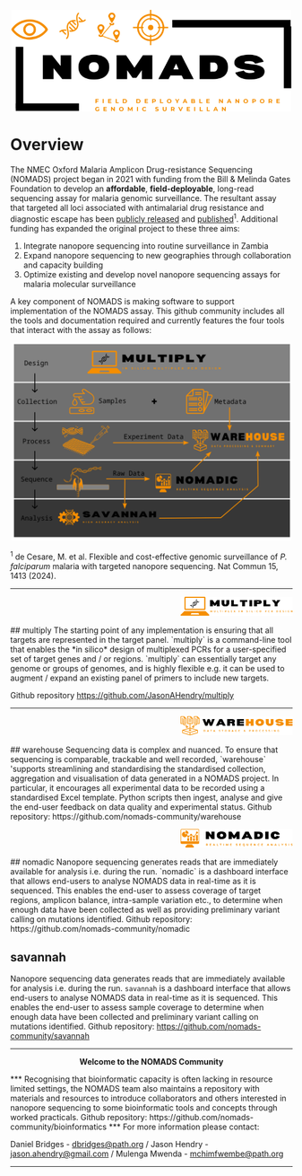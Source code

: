 <p align="center"><img src="images/nomads_logo.svg" width="500"></p>

# Overview
The NMEC Oxford Malaria Amplicon Drug-resistance Sequencing (NOMADS) project began in 2021 with funding from the Bill & Melinda Gates Foundation to develop an **affordable**, **field-deployable**, long-read sequencing assay for malaria genomic surveillance. The resultant assay that targeted all loci associated with antimalarial drug resistance and diagnostic escape has been [publicly released](https://www.protocols.io/view/cost-effective-targeted-nanopore-sequencing-of-p-f-yxmvm25m6g3p/v2) and [published](https://pubmed.ncbi.nlm.nih.gov/38360754/)<sup>1</sup>. Additional funding has expanded the original project to these three aims:

1. Integrate nanopore sequencing into routine surveillance in Zambia
2. Expand nanopore sequencing to new geographies through collaboration and capacity building
3. Optimize existing and develop novel nanopore sequencing assays for malaria molecular surveillance

A key component of NOMADS is making software to support implementation of the NOMADS assay. This github community includes all the tools and documentation required and currently features the four tools that interact with the assay as follows:

<p align="center"><img src="images/nomads_overview.svg" width="500"></p>

<sup>1</sup> de Cesare, M. et al. Flexible and cost-effective genomic surveillance of *P. falciparum* malaria with targeted nanopore sequencing. Nat Commun 15, 1413 (2024).

***
<p align="right"><img src="images/multiply_logo.svg" width="200"></p>
## multiply
The starting point of any implementation is ensuring that all targets are represented in the target panel. `multiply` is a command-line tool that enables the *in silico* design of multiplexed PCRs for a user-specified set of target genes and / or regions. `multiply` can essentially target any genome or groups of genomes, and is highly flexible e.g. it can be used to augment / expand an existing panel of primers to include new targets.

Github repository https://github.com/JasonAHendry/multiply

***
<p align="right"><img src="images/warehouse_logo.svg" width="200"></p>
## warehouse
Sequencing data is complex and nuanced. To ensure that sequencing is comparable, trackable and well recorded, `warehouse` 'supports streamlining and standardising the standardised collection, aggregation and visualisation of data generated in a NOMADS project. In particular, it encourages all experimental data to be recorded using a standardised Excel template. Python scripts then ingest, analyse and give the end-user feedback on data quality and experimental status.
Github repository: https://github.com/nomads-community/warehouse

<p align="right"><img src="images/nomadic_logo.svg" width="200"></p>
## nomadic
Nanopore sequencing generates reads that are immediately available for analysis i.e. during the run. `nomadic` is a dashboard interface that allows end-users to analyse NOMADS data in real-time as it is sequenced. This enables the end-user to assess coverage of target regions, amplicon balance, intra-sample variation etc., to determine when enough data have been collected as well as providing preliminary variant calling on mutations identified.
Github repository: https://github.com/nomads-community/nomadic

## savannah
Nanopore sequencing data generates reads that are immediately available for analysis i.e. during the run. `savannah` is a dashboard interface that allows end-users to analyse NOMADS data in real-time as it is sequenced. This enables the end-user to assess sample coverage to determine when enough data have been collected and preliminary variant calling on mutations identified.
Github repository: https://github.com/nomads-community/savannah
***

<p align="center"><b>Welcome to the NOMADS Community</b></p>
***
Recognising that bioinformatic capacity is often lacking in resource limited settings, the NOMADS team also maintains a repository with materials and resources to introduce collaborators and others interested in nanopore sequencing to some bioinformatic tools and concepts through worked practicals.
Github repository: https://github.com/nomads-community/bioinformatics
***
For more information please contact:

Daniel Bridges - dbridges@path.org / Jason Hendry - jason.ahendry@gmail.com / Mulenga Mwenda - mchimfwembe@path.org

***
